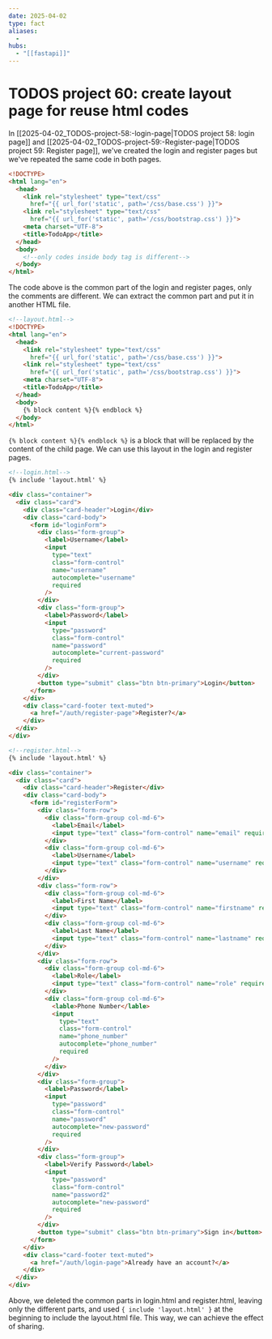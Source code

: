 ```yaml
---
date: 2025-04-02
type: fact
aliases:
  -
hubs:
  - "[[fastapi]]"
---
```


# TODOS project 60: create layout page for reuse html codes

In [[2025-04-02_TODOS-project-58:-login-page|TODOS project 58: login page]] and [[2025-04-02_TODOS-project-59:-Register-page|TODOS project 59: Register page]], we've created the login and register pages but we've repeated the same code in both pages.

```html
<!DOCTYPE>
<html lang="en">
  <head>
    <link rel="stylesheet" type="text/css"
      href="{{ url_for('static', path='/css/base.css') }}">
    <link rel="stylesheet" type="text/css"
      href="{{ url_for('static', path='/css/bootstrap.css') }}">
    <meta charset="UTF-8">
    <title>TodoApp</title>
  </head>
  <body>
    <!--only codes inside body tag is different-->
  </body>
</html>
```

The code above is the common part of the login and register pages, only the comments are different. We can extract the common part and put it in another HTML file.

```html
<!--layout.html-->
<!DOCTYPE>
<html lang="en">
  <head>
    <link rel="stylesheet" type="text/css"
      href="{{ url_for('static', path='/css/base.css') }}">
    <link rel="stylesheet" type="text/css"
      href="{{ url_for('static', path='/css/bootstrap.css') }}">
    <meta charset="UTF-8">
    <title>TodoApp</title>
  </head>
  <body>
    {% block content %}{% endblock %}
  </body>
</html>
```

`{% block content %}{% endblock %}` is a block that will be replaced by the content of the child page. We can use this layout in the login and register pages.

```html
<!--login.html-->
{% include 'layout.html' %}

<div class="container">
  <div class="card">
    <div class="card-header">Login</div>
    <div class="card-body">
      <form id="loginForm">
        <div class="form-group">
          <label>Username</label>
          <input
            type="text"
            class="form-control"
            name="username"
            autocomplete="username"
            required
          />
        </div>
        <div class="form-group">
          <label>Password</label>
          <input
            type="password"
            class="form-control"
            name="password"
            autocomplete="current-password"
            required
          />
        </div>
        <button type="submit" class="btn btn-primary">Login</button>
      </form>
    </div>
    <div class="card-footer text-muted">
      <a href="/auth/register-page">Register?</a>
    </div>
  </div>
</div>
```

```html
<!--register.html-->
{% include 'layout.html' %}

<div class="container">
  <div class="card">
    <div class="card-header">Register</div>
    <div class="card-body">
      <form id="registerForm">
        <div class="form-row">
          <div class="form-group col-md-6">
            <label>Email</label>
            <input type="text" class="form-control" name="email" required />
          </div>
          <div class="form-group col-md-6">
            <label>Username</label>
            <input type="text" class="form-control" name="username" required />
          </div>
        </div>
        <div class="form-row">
          <div class="form-group col-md-6">
            <label>First Name</label>
            <input type="text" class="form-control" name="firstname" required />
          </div>
          <div class="form-group col-md-6">
            <label>Last Name</label>
            <input type="text" class="form-control" name="lastname" required />
          </div>
        </div>
        <div class="form-row">
          <div class="form-group col-md-6">
            <label>Role</label>
            <input type="text" class="form-control" name="role" required />
          </div>
          <div class="form-group col-md-6">
            <lable>Phone Number</lable>
            <input
              type="text"
              class="form-control"
              name="phone_number"
              autocomplete="phone_number"
              required
            />
          </div>
        </div>
        <div class="form-group">
          <label>Password</label>
          <input
            type="password"
            class="form-control"
            name="password"
            autocomplete="new-password"
            required
          />
        </div>
        <div class="form-group">
          <label>Verify Password</label>
          <input
            type="password"
            class="form-control"
            name="password2"
            autocomplete="new-password"
            required
          />
        </div>
        <button type="submit" class="btn btn-primary">Sign in</button>
      </form>
    </div>
    <div class="card-footer text-muted">
      <a href="/auth/login-page">Already have an account?</a>
    </div>
  </div>
</div>
```
Above, we deleted the common parts in login.html and register.html, leaving only the different parts, and used `{ include 'layout.html' }` at the beginning to include the layout.html file. This way, we can achieve the effect of sharing.



